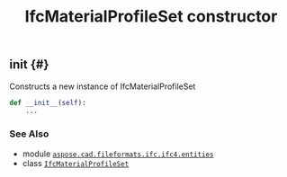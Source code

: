 ﻿---
title: IfcMaterialProfileSet constructor
second_title: Aspose.CAD for Python via .NET API References
description: 
type: docs
weight: 10
url: /python-net/aspose.cad.fileformats.ifc.ifc4.entities/ifcmaterialprofileset/__init__/
is_root: false
---

## __init__ {#}

Constructs a new instance of IfcMaterialProfileSet



```python
def __init__(self):
    ...
```





### See Also
* module [`aspose.cad.fileformats.ifc.ifc4.entities`](../../)
* class [`IfcMaterialProfileSet`](/cad/python-net/aspose.cad.fileformats.ifc.ifc4.entities/ifcmaterialprofileset)
